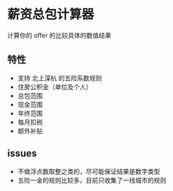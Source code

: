 # 薪资总包计算器

计算你的 offer 的比较具体的数值结果

## 特性

- 支持 北上深杭 的五险系数规则
- 住房公积金（单位及个人）
- 总包范围
- 现金范围
- 年终范围
- 每月扣税
- 额外补贴

## issues

- 不做浮点数取整之类的，尽可能保证结果是数字类型
- 五险一金的规则比较多，目前只收集了一线城市的规则